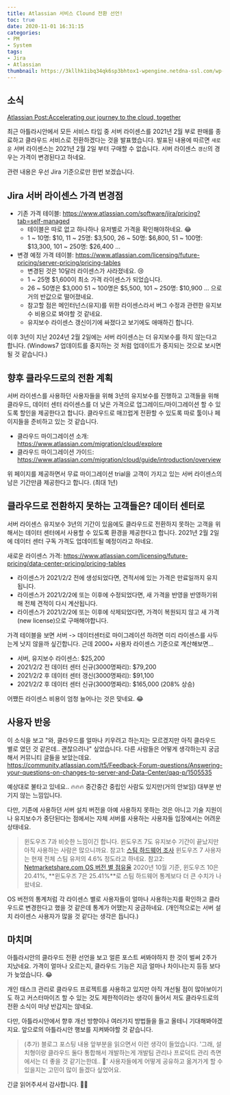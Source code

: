 ```yaml
---
title: Atlassian 서비스 Clound 전환 선언!
toc: true
date: 2020-11-01 16:31:15
categories:
- PM
- System
tags:
- Jira
- Atlassian
thumbnail: https://3kllhk1ibq34qk6sp3bhtox1-wpengine.netdna-ssl.com/wp-content/uploads/2020/10/upcoming-changes-to-server-products@2x-300x197.png
---
```


## 소식

[Atlassian Post:Accelerating our journey to the cloud, together](https://www.atlassian.com/blog/announcements/journey-to-cloud)

최근 아틀라시안에서 모든 서비스 타입 중 서버 라이센스를 2021년 2월 부로 판매를 종료하고 클라우드 서비스로 전환하겠다는 것을 발표했습니다.
발표된 내용에 따르면 `새로운` 서버 라이센스는 2021년 2월 2일 부터 구매할 수 없습니다.
서버 라이센스 `갱신`의 경우는 가격이 변경된다고 하네요.

관련 내용은 우선 Jira 기준으로만 한번 보겠습니다.

## Jira 서버 라이센스 가격 변경점

- 기존 가격 테이블: <https://www.atlassian.com/software/jira/pricing?tab=self-managed>
  - 테이블은 따로 없고 하나하나 유저별로 가격을 확인해야하네요. 😂
  - 1 ~ 10명: $10, 11 ~ 25명: $3,500, 26 ~ 50명: $6,800, 51 ~ 100명: $13,300, 101 ~ 250명: $26,400 ...
- 변경 예정 가격 테이블: <https://www.atlassian.com/licensing/future-pricing/server-pricing/pricing-tables>
  - 변경된 것은 10달러 라이센스가 사라졌네요. 😢
  - 1 ~ 25명 $1,600이 최소 가격 라이센스가 되었습니다.
  - 26 ~ 50명은 $3,000 51 ~ 100명은 $5,500, 101 ~ 250명: $10,900 ... 으로 거의 반값으로 떨어졌네요.
  - 참고할 점은 메인터넌스(유지)를 위한 라이센스라서 버그 수정과 관련한 유지보수 비용으로 봐야할 것 같네요.
  - 유지보수 라이센스 갱신이기에 싸졌다고 보기에도 애매하긴 합니다.

이후 3년이 지난 2024년 2월 2일에는 서버 라이센스는 더 유지보수를 하지 않는다고 합니다.
(Windows7 업데이트를 중지하는 것 처럼 업데이트가 중지되는 것으로 보시면 될 것 같습니다.)

## 향후 클라우드로의 전환 계획

서버 라이센스를 사용하던 사용자들을 위해 3년의 유지보수를 진행하고 고객들을 위해 클라우드, 데이터 센터 라이센스를 더 낮은 가격으로 업그레이드/마이그레이션 할 수 있도록 할인을 제공한다고 합니다.
클라우드로 매끄럽게 전환할 수 있도록 따로 툴이나 페이지들을 준비하고 있는 것 같습니다.

- 클라우드 마이그레이션 소개: <https://www.atlassian.com/migration/cloud/explore>
- 클라우드 마이그레이션 가이드: <https://www.atlassian.com/migration/cloud/guide/introduction/overview>

위 페이지를 제공하면서 무료 마이그레이션 trial을 고객이 가지고 있는 서버 라이센스의 남은 기간만큼 제공한다고 합니다. (최대 1년)

## 클라우드로 전환하지 못하는 고객들은? 데이터 센터로

서버 라이센스 유지보수 3년의 기간이 있음에도 클라우드로 전환하지 못하는 고객을 위해서는 데이터 센터에서 사용할 수 있도록 환경을 제공한다고 합니다.
2021년 2월 2일에 데이터 센터 구독 가격도 업데이트될 예정이라고 하네요.

새로운 라이센스 가격: <https://www.atlassian.com/licensing/future-pricing/data-center-pricing/pricing-tables>

- 라이센스가 2021/2/2 전에 생성되었다면, 견적서에 있는 가격은 만료일까지 유지됩니다.
- 라이센스가 2021/2/2에 또는 이후에 수정되었다면, 새 가격을 반영을 반영하기위해 전체 견적이 다시 계산됩니다.
- 라이센스가 2021/2/2에 또는 이후에 삭제되었다면, 가격이 복원되지 않고 새 가격(new license)으로 구매해야합니다.

가격 테이블을 보면 서버 -> 데이터센터로 마이그레이션 하려면 미리 라이센스를 사두는게 낫지 않을까 싶긴합니다.
근데 2000+ 사용자 라이센스 기준으로 계산해보면...

- 서버, 유지보수 라이센스: $25,200
- 2021/2/2 전 데이터 센터 신규(3000명짜리): $79,200
- 2021/2/2 후 데이터 센터 갱신(3000명짜리): $91,100
- 2021/2/2 후 데이터 센터 신규(3000명짜리): $165,000 (208% 상승)

어쨌든 라이센스 비용이 엄청 늘어나는 것은 맞네요. 😂

## 사용자 반응

이 소식을 보고 "와, 클라우드를 얼마나 키우려고 하는지는 모르겠지만 아직 클라우드 별로 였던 것 같은데.. 괜찮으려나" 싶었습니다.
다른 사람들은 어떻게 생각하는지 궁금해서 커뮤니티 글들을 보았는데요. 
<https://community.atlassian.com/t5/Feedback-Forum-questions/Answering-your-questions-on-changes-to-server-and-Data-Center/qaq-p/1505535>

예상대로 불타고 있네요.. 🔥🔥🔥
중간중간 중립인 사람도 있지만(거의 안보임) 대부분 반기지 않는 느낌입니다.

다만, 기존에 사용하던 서버 설치 버전을 아예 사용하지 못하는 것은 아니고 기술 지원이나 유지보수가 중단된다는 점에서는 자체 서버를 사용하는 사용자들 입장에서는 어려운 상태네요.

> 윈도우즈 7과 비슷한 느낌이긴 합니다. 윈도우즈 7도 유지보수 기간이 끝났지만 아직 사용하는 사람은 많으니까요.
> 참고1: [스팀 하드웨어 조사](https://store.steampowered.com/hwsurvey/)
> 윈도우즈 7 사용자는 현재 전체 스팀 유저의 4.6% 정도라고 하네요.
> 참고2: [Netmarketshare.com OS 버전 별 점유율](https://netmarketshare.com/operating-system-market-share.aspx?options=%7B%22filter%22%3A%7B%22%24and%22%3A%5B%7B%22deviceType%22%3A%7B%22%24in%22%3A%5B%22Desktop%2Flaptop%22%5D%7D%7D%5D%7D%2C%22dateLabel%22%3A%22Trend%22%2C%22attributes%22%3A%22share%22%2C%22group%22%3A%22platformVersion%22%2C%22sort%22%3A%7B%22share%22%3A-1%7D%2C%22id%22%3A%22platformsDesktopVersions%22%2C%22dateInterval%22%3A%22Monthly%22%2C%22dateStart%22%3A%222019-10%22%2C%22dateEnd%22%3A%222020-09%22%2C%22segments%22%3A%22-1000%22%7D)
> 2020년 10월 기준, 윈도우즈 10은 20.41%, **윈도우즈 7은 25.41%**로 스팀 하드웨어 통계보다 더 큰 수치가 나왔네요.

OS 버전의 통계처럼 각 라이센스 별로 사용자들이 얼마나 사용하는지를 확인하고 클라우드로 변경한다고 했을 것 같은데 통계가 어땠는지 궁금하네요.
(개인적으로는 서버 설치 라이센스 사용자가 많을 것 같다는 생각은 듭니다.)

## 마치며

아틀라시안의 클라우드 전환 선언을 보고 얼른 포스트 써봐야하지 한 것이 벌써 2주가 지났네요.
가격이 얼마나 오르는지, 클라우드 기능은 지금 얼마나 차이나는지 등등 보다가 늦었습니다. 😂

개인 태스크 관리로 클라우드 프로젝트를 사용하고 있지만 아직 개선될 점이 많아보이기도 하고 커스터마이즈 할 수 있는 것도 제한적이라는 생각이 들어서 저도 클라우드로의 전환 소식이 마냥 반갑지는 않네요.

다만, 아틀라시안에서 향후 개선 방향이나 여러가지 방법들을 들고 올테니 기대해봐야겠지요.
앞으로의 아틀라시안 행보를 지켜봐야할 것 같습니다.

> (추가) 블로그 포스팅 내용 앞부분을 읽으면서 이런 생각이 들었습니다.
> '그래, 설치형이랑 클라우드 둘다 통합해서 개발하는게 개발팀 관리나 프로덕트 관리 측면에서는 더 좋을 것 같기는한데.. 🤔'
> 사용자들에게 어떻게 공유하고 옮겨가게 할 수 있을지는 고민이 많이 들겠다 싶었어요.

긴글 읽어주셔서 감사합니다. 🙇‍♂️
